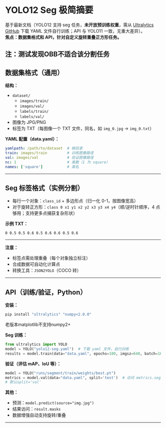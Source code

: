 # YOLO12 Seg 极简摘要

基于最新文档（YOLO12 支持 seg 任务，**未开放预训练权重**，需从 [Ultralytics GitHub](https://github.com/ultralytics/ultralytics/blob/main/ultralytics/cfg/models/12/) 下载 YAML 文件自行训练；API 与 YOLO11 一致，无重大差异）。  
**焦点：数据集格式和 API，针对自定义旋转重叠正方形任务。**

注：测试发现OBB不适合该分割任务
---

## 数据集格式（通用）

**结构：**
- `dataset/`
  - `images/train/`
  - `images/val/`
  - `labels/train/`
  - `labels/val/`
- 图像为 JPG/PNG
- 标签为 TXT（每图像一个 TXT 文件，同名，如 `img_0.jpg` → `img_0.txt`）

**YAML 配置（data.yaml）：**
```yaml
yamlpath: /path/to/dataset  # 根目录
train: images/train         # 训练图像路径
val: images/val             # 验证图像路径
nc: 1                       # 类数（1 为 square）
names: ['square']           # 类名
```

---

## Seg 标签格式（实例分割）

- 每行一个对象：`class_id` + 多边形点（归一化 0-1，按图像宽高）
- 对于旋转正方形：`class 0 x1 y1 x2 y2 x3 y3 x4 y4`（顺/逆时针顺序，4 点够用；支持更多点捕获复杂形状）

**示例 TXT：**
```
0 0.5 0.5 0.6 0.5 0.6 0.6 0.5 0.6
```

---

**注意：**
- 标签点需处理重叠（每个对象独立标注）
- 合成数据可自动化计算点
- 转换工具：`JSON2YOLO`（COCO 转）

---

## API（训练/验证，Python）

**安装：**
```bash
pip install "ultralytics" "numpy<2.0.0"
```
老版本matplotlib不支持numpy2+

**Seg 训练：**
```python
from ultralytics import YOLO
model = YOLO("yolo12-seg.yaml")  # 下载 yaml 文件，自行训练
results = model.train(data="data.yaml", epochs=100, imgsz=640, batch=16)
```

**验证（评估 mAP、IoU 等）：**
```python
model = YOLO("runs/segment/train/weights/best.pt")
metrics = model.val(data="data.yaml", split='test')  # 访问 metrics.seg.map
# 默认split='val'
```

**其他：**
- 预测：`model.predict(source="img.jpg")`
- 结果访问：`result.masks`
- 数据增强自动支持旋转/重叠

---